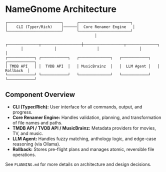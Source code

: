 # NameGnome Architecture

```
┌────────────────────────┐      ┌───────────────────────┐
│    CLI (Typer/Rich)    │──────│  Core Renamer Engine   │
└────────────────────────┘      └───────────────────────┘
                                        │
       ┌──────────────┬──────────────────┼──────────────────┬──────────────┐
       │              │                  │                  │              │
┌────────────┐ ┌────────────┐   ┌──────────────┐   ┌────────────┐   ┌────────────┐
│ TMDB API   │ │  TVDB API  │   │ MusicBrainz  │   │  LLM Agent │   │  Rollback  │
└────────────┘ └────────────┘   └──────────────┘   └────────────┘   └────────────┘
```

## Component Overview

- **CLI (Typer/Rich):** User interface for all commands, output, and progress.
- **Core Renamer Engine:** Handles validation, planning, and transformation of file names and paths.
- **TMDB API / TVDB API / MusicBrainz:** Metadata providers for movies, TV, and music.
- **LLM Agent:** Handles fuzzy matching, anthology logic, and edge-case reasoning (via Ollama).
- **Rollback:** Stores pre-flight plans and manages atomic, reversible file operations.

See `PLANNING.md` for more details on architecture and design decisions. 